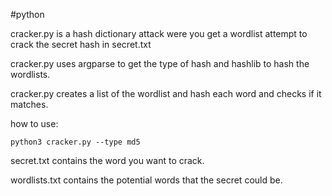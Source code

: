 #python 

cracker.py is a hash dictionary attack were you get a wordlist attempt to crack the secret hash in secret.txt

cracker.py uses argparse to get the type of hash and hashlib to hash the wordlists.

cracker.py creates a list of the wordlist and hash each word and checks if it matches.

how to use:

    python3 cracker.py --type md5


secret.txt contains the word you want to crack.

wordlists.txt contains the potential words that the secret could be.
